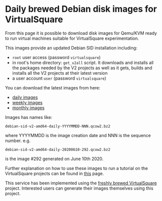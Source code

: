 Daily brewed Debian disk images for VirtualSquare
=====

From this page it is possible to download disk images for Qemu/KVM ready to run
virtual machines suitable for VirtualSquare experimentation.

This images provide an updated Debian SID installation including:

* `root` user access (password `virtualsquare`)
* in root's home directory: `get_v2all` script. It downloads and installs all the 
packages needed by the V2 projects as well as
it gets, builds and installs all the V2 projects at their latest version
* a user account `user` (password `virtualsquare`)

You can download the latest images from here:

 * [daily images](daily_brewed/daily.html)
 * [weekly images](daily_brewed/weekly.html)
 * [monthly images](daily_brewed/monthly.html)

Images has names like:
```
debian-sid-v2-amd64-daily-YYYYMMDD-NNN.qcow2.bz2
```
where YYYYMMDD is the image creation date and NNN is the sequence number. e.g.
```
debian-sid-v2-amd64-daily-20200610-292.qcow2.bz2
```
is  the image #292 generated on June 10th 2020.

Further explanation on how to use these images to run a tutorial on the VirtualSquare projects
can be found in [this](tutorials/setup_the_vm.md) page.

This service has been implemented using the 
[freshly brewed VirtualSquare](https://github.com/virtualsquare/freshly_brewed_virtualsquare)
project. Interested users can generate their images themselves using this project.
